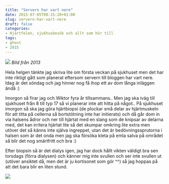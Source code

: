 ```yaml
---
title: "Servern har vart nere"
date: 2015-07-05T08:15:28+01:00
slug: servern-har-vart-nere
draft: false
categories:
- Hjärtfelen, sjukhusbesök och allt som hör till
tags:
- ghost
- 2015
---
```


![](/assets/images/ghost/2015/07/wom-3.jpg)
*Bild från 2013*

Hela helgen tänkte jag skriva lite om första veckan på sjukhuset men det har inte riktigt gått som planerat eftersom servern till bloggen har vart nere. Idag är det söndag och jag hinner nog få ihop ett av dom långa inläggen ändå :) 

Imorgon så firar jag och Wiktor fyra år tillsammans.. Men jag ska iväg till sjukhuset från 8 till typ 17 så vi planerar inte att hitta på något.. På sjukhuset imorgon så ska jag göra hjärtbiopsi (de plockar små delar av hjärtmuskeln för att titta på cellerna så bortstötning inte har initierats) och då går dom in via halsens ådror och ner till hjärtat med en slang som de knipsar av delarna med, det kan irritera hjärtat lite så det skumpar omkring lite extra men utöver det så känns inte själva ingreppet, utan det är bedövningssprutorna i halsen som är det onda men jag ska försöka kleta på emla salva på området så blir det nog smärtfritt och bra :)

Efter biopsin så är det dialys igen, jag har dock hållt vikten väldigt bra sen torsdags (förra dialysen) och känner mig inte svullen och ser inte svullen ut (utöver ansiktet då, men det är ju kortisonet som gör ^^) så jag hoppas på att det bara blir en liten stund.

![](/assets/images/ghost/2015/07/eml.jpg)

